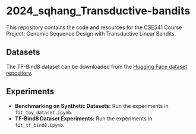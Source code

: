 # 2024_sqhang_Transductive-bandits

This repository contains the code and resources for the CSE541 Course Project: Genomic Sequence Design with Transductive Linear Bandits.

## Datasets
The TF-Bind8 dataset can be downloaded from the [Hugging Face dataset repository](https://huggingface.co/datasets/beckhamc/design_bench_data/tree/main/tf_bind_8-SIX6_REF_R1).

## Experiments
- **Benchmarking on Synthetic Datasets:** Run the experiments in `fit_toy_dataset.ipynb`.
- **TF-Bind8 Dataset Experiments:** Run the experiments in `fit_tf_bind8.ipynb`.
